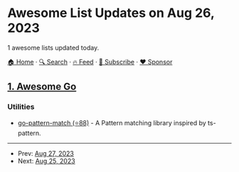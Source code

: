 # Awesome List Updates on Aug 26, 2023

1 awesome lists updated today.

[🏠 Home](/README.md) · [🔍 Search](https://www.trackawesomelist.com/search/) · [🔥 Feed](https://www.trackawesomelist.com/rss.xml) · [📮 Subscribe](https://trackawesomelist.us17.list-manage.com/subscribe?u=d2f0117aa829c83a63ec63c2f&id=36a103854c) · [❤️  Sponsor](https://github.com/sponsors/theowenyoung)



## [1. Awesome Go](/content/avelino/awesome-go/README.md)

### Utilities

*   [go-pattern-match (⭐88)](https://github.com/PhakornKiong/go-pattern-match) - A Pattern matching library inspired by ts-pattern.

---

- Prev: [Aug 27, 2023](/content/2023/08/27/README.md)
- Next: [Aug 25, 2023](/content/2023/08/25/README.md)